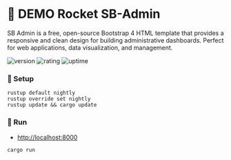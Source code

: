 # 🎉 DEMO Rocket SB-Admin

SB Admin is a free, open-source Bootstrap 4 HTML template that provides a responsive and clean design for building administrative dashboards. Perfect for web applications, data visualization, and management.

![version](https://img.shields.io/badge/version-1.0-blue)
![rating](https://img.shields.io/badge/rating-★★★★★-yellow)
![uptime](https://img.shields.io/badge/uptime-100%25-brightgreen)

### 🚀 Setup

```
rustup default nightly
rustup override set nightly
rustup update && cargo update
```

### 🥈 Run

- [http://localhost:8000](http://localhost:8000)

```shell
cargo run
```